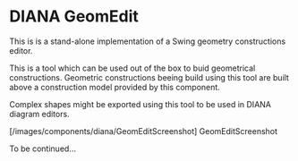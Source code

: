 # DIANA GeomEdit

This is is a stand-alone implementation of a Swing geometry constructions editor.
  
This is a tool which can be used out of the box to buid geometrical constructions.
Geometric constructions beeing build using this tool are built above a construction model provided by this component.

Complex shapes might be exported using this tool to be used in DIANA diagram editors.

[/images/components/diana/GeomEditScreenshot] GeomEditScreenshot

To be continued...
  
    
